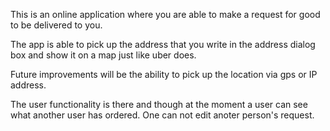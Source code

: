This is an online application where you are able to make a request for good to be delivered to you.

The app is able to pick up the address that you write in the address dialog box and show it on a map just like uber does.

Future improvements will be the ability to pick up the location via gps or IP address.

The user functionality is there and though at the moment a user can see what another user has ordered. One can not edit anoter person's request.